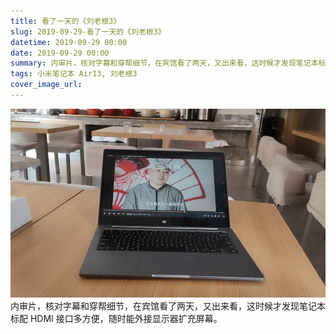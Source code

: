 ```yaml
---
title: 看了一天的《刘老根3》
slug: 2019-09-29-看了一天的《刘老根3》
datetime: 2019-09-29 00:00
date: 2019-09-29 00:00
summary: 内审片，核对字幕和穿帮细节，在宾馆看了两天，又出来看，这时候才发现笔记本标配 HDMI 接口多方便，...
tags: 小米笔记本 Air13, 刘老根3
cover_image_url: 
---
```

![69496-8cy8fyceosq.png](../assets/2020/10/2530342909.png)
内审片，核对字幕和穿帮细节，在宾馆看了两天，又出来看，这时候才发现笔记本标配 HDMI 接口多方便，随时能外接显示器扩充屏幕。